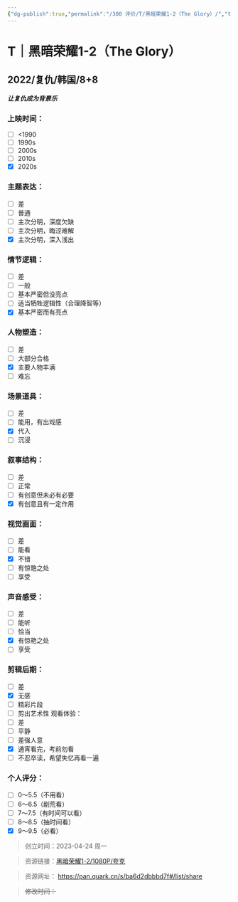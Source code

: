 ```yaml
---
{"dg-publish":true,"permalink":"/300 评价/T/黑暗荣耀1-2（The Glory）/","title":"黑暗荣耀（The Glory）","tags":["T","剧情","复仇"],"created":"2024-01-25T18:45:04.000+08:00","updated":"2024-01-25T18:45:04.000+08:00"}
---
```



# T｜黑暗荣耀1-2（The Glory）
## 2022/复仇/韩国/8+8
***让复仇成为背景乐***
### 上映时间：
- [ ] <1990
- [ ] 1990s
- [ ] 2000s
- [ ] 2010s
- [x] 2020s
### 主题表达：
- [ ] 差
- [ ] 普通
- [ ] 主次分明，深度欠缺
- [ ] 主次分明，晦涩难解
- [x] 主次分明，深入浅出
### 情节逻辑：
- [ ] 差
- [ ] 一般
- [ ] 基本严密但没亮点
- [ ] 适当牺牲逻辑性（合理降智等）
- [x] 基本严密而有亮点
### 人物塑造：
- [ ] 差
- [ ] 大部分合格
- [x] 主要人物丰满
- [ ] 难忘
### 场景道具：
- [ ] 差
- [ ] 能用，有出戏感
- [x] 代入
- [ ] 沉浸
### 叙事结构：
- [ ] 差
- [ ] 正常
- [ ] 有创意但未必有必要
- [x] 有创意且有一定作用
### 视觉画面：
- [ ] 差
- [ ] 能看
- [x] 不错
- [ ] 有惊艳之处
- [ ] 享受
### 声音感受：
- [ ] 差
- [ ] 能听
- [ ] 恰当
- [x] 有惊艳之处
- [ ] 享受
### 剪辑后期：
- [ ] 差
- [x] 无感
- [ ] 精彩片段
- [ ] 剪出艺术性
观看体验：
- [ ] 差
- [ ] 平静
- [ ] 差强人意
- [x] 通宵看完，考前勿看
- [ ] 不忍卒读，希望失忆再看一遍
### 个人评分：
- [ ] 0～5.5（不用看）
- [ ] 6～6.5（剧荒看）
- [ ] 7～7.5（有时间可以看）
- [ ] 8～8.5（抽时间看）
- [x] 9～9.5（必看）

>创立时间：2023-04-24 周一

>资源链接：[黑暗荣耀1-2/1080P/夸克](https://pan.quark.cn/s/ba6d2dbbbd7f#/list/share)

>资源网址：
>https://pan.quark.cn/s/ba6d2dbbbd7f#/list/share

>~~修改时间：~~



